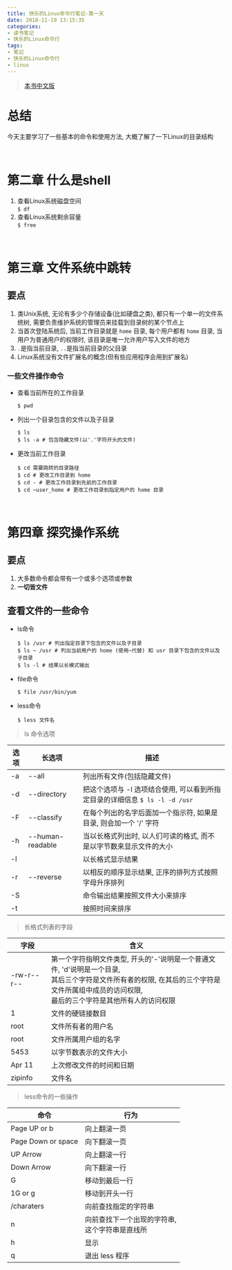 ```yaml
---
title: 快乐的Linux命令行笔记-第一天
date: 2018-11-19 13:15:35
categories:
- 读书笔记
- 快乐的Linux命令行
tags:
- 笔记
- 快乐的Linux命令行
- linux
---
```


> [本书中文版](https://github.com/billie66/TLCL/tree/gh-pages/book)

# 总结

今天主要学习了一些基本的命令和使用方法, 大概了解了一下Linux的目录结构

<!--more-->

<br>

# 第二章 什么是shell

1. 查看Linux系统磁盘空间<br>`$ df`
2. 查看Linux系统剩余容量<br>`$ free`

<br>

# 第三章 文件系统中跳转

## 要点

1. 类Unix系统, 无论有多少个存储设备(比如硬盘之类), 都只有一个单一的文件系统树, 需要负责维护系统的管理员来挂载到目录树的某个节点上
2. 当首次登陆系统后, 当前工作目录就是 `home` 目录, 每个用户都有 `home` 目录, 当用户为普通用户的权限时, 该目录是唯一允许用户写入文件的地方
3. `.`是指当前目录, `..`是指当前目录的父目录
4. Linux系统没有文件扩展名的概念(但有些应用程序会用到扩展名)

### 一些文件操作命令

* 查看当前所在的工作目录

  ```shell
  $ pwd
  ```

* 列出一个目录包含的文件以及子目录

  ```shell
  $ ls
  $ ls -a # 包含隐藏文件(以'.'字符开头的文件)
  ```

* 更改当前工作目录

  ```shell
  $ cd 需要跳转的目录路径
  $ cd # 更改工作目录到 home
  $ cd - # 更改工作目录到先前的工作目录
  $ cd ~user_home # 更改工作目录到指定用户的 home 目录
  ```

<br>

# 第四章 探究操作系统

## 要点

1. 大多数命令都会带有一个或多个选项或参数
2. **一切皆文件**

## 查看文件的一些命令

* ls命令

  ```shell
  $ ls /usr # 列出指定目录下包含的文件以及子目录
  $ ls ~ /usr # 列出当前用户的 home (使用~代替) 和 usr 目录下包含的文件以及子目录
  $ ls -l # 结果以长模式输出
  ```

* file命令

  ```shell
  $ file /usr/bin/yum
  ```

* less命令

  ```shell
  $ less 文件名
  ```

> ls 命令选项

| 选项   | 长选项              | 描述                                       |
| ---- | ---------------- | ---------------------------------------- |
| -a   | --all            | 列出所有文件(包括隐藏文件)                           |
| -d   | --directory      | 把这个选项与 -l 选项结合使用, 可以看到所指定目录的详细信息 `$ ls -l -d /usr` |
| -F   | --classify       | 在每个列出的名字后面加一个指示符, 如果是目录, 则会加一个 '/' 字符    |
| -h   | --human-readable | 当以长格式列出时, 以人们可读的格式, 而不是以字节数来显示文件的大小      |
| -l   |                  | 以长格式显示结果                                 |
| -r   | --reverse        | 以相反的顺序显示结果, 正序的排列方式按照字母升序排列              |
| -S   |                  | 命令输出结果按照文件大小来排序                          |
| -t   |                  | 按照时间来排序                                  |

> 长格式列表的字段

| 字段         | 含义                                       |
| ---------- | ---------------------------------------- |
| -rw-r--r-- | 第一个字符指明文件类型, 开头的'-'说明是一个普通文件, 'd'说明是一个目录, <br>其后三个字符是文件所有者的权限, 在其后的三个字符是文件所属组中成员的访问权限, <br>最后的三个字符是其他所有人的访问权限 |
| 1          | 文件的硬链接数目                                 |
| root       | 文件所有者的用户名                                |
| root       | 文件所属用户组的名字                               |
| 5453       | 以字节数表示的文件大小                              |
| Apr 11     | 上次修改文件的时间和日期                             |
| zipinfo    | 文件名                                      |

> less命令的一些操作

| 命令                 | 行为                           |
| ------------------ | ---------------------------- |
| Page UP or b       | 向上翻滚一页                       |
| Page Down or space | 向下翻滚一页                       |
| UP Arrow           | 向上翻滚一行                       |
| Down Arrow         | 向下翻滚一行                       |
| G                  | 移动到最后一行                      |
| 1G or g            | 移动到开头一行                      |
| /charaters         | 向前查找指定的字符串                   |
| n                  | 向前查找下一个出现的字符串, <br>这个字符串是直线所 |
| h                  | 显示                           |
| q                  | 退出 less 程序                   |

